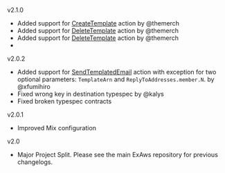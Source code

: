 v2.1.0
  - Added support for [CreateTemplate](https://docs.aws.amazon.com/ses/latest/APIReference/API_CreateTemplate.html) action by @themerch
  - Added support for [DeleteTemplate](hhttps://docs.aws.amazon.com/ses/latest/APIReference/API_DeleteTemplate.html) action by @themerch
  - Added support for [DeleteTemplate](hhttps://docs.aws.amazon.com/ses/latest/APIReference/API_SendBulkTemplatedEmail.html) action by @themerch
  -
v2.0.2
  - Added support for [SendTemplatedEmail](https://docs.aws.amazon.com/ses/latest/APIReference/API_SendTemplatedEmail.html) action with exception for two optional parameters: `TemplateArn` and `ReplyToAddresses.member.N`. by @xfumihiro
  - Fixed wrong key in destination typespec by @kalys
  - Fixed broken typespec contracts

v2.0.1

  - Improved Mix configuration

v2.0

  - Major Project Split. Please see the main ExAws repository for previous changelogs.
